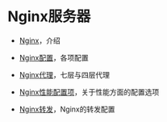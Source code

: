 # Nginx服务器

- [Nginx](nginx/nginx.md)，介绍
- [Nginx配置](nginx/nginx_config.md)，各项配置

- [Nginx代理](nginx/nginx_proxy.md)，七层与四层代理

- [Nginx性能配置项](nginx/nginx_performance.md)，关于性能方面的配置选项

- [Nginx转发](nginx/nginx_rewirte.md)，Nginx的转发配置

